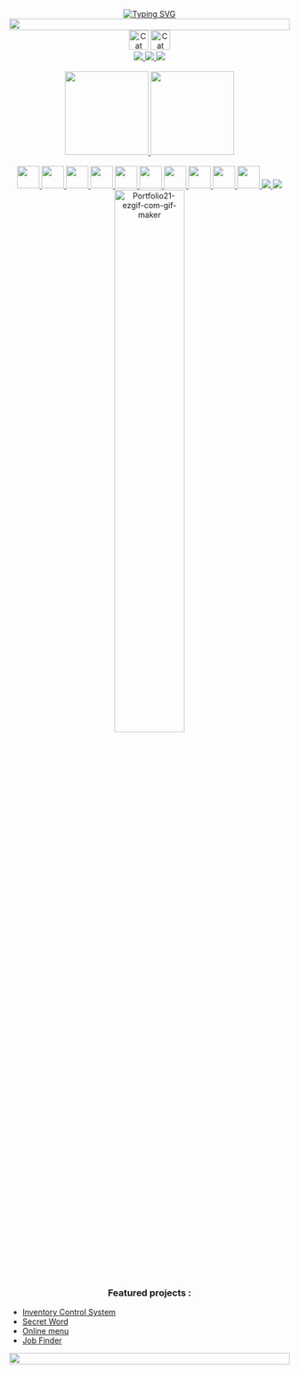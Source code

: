 <div align="center">
  
<a href="https://git.io/typing-svg">
<img src="https://readme-typing-svg.demolab.com?font=Fira+Code&size=25&pause=1000&color=2AF7AB&random=false&width=290&lines=Hi%2C+I'm+Andr%C3%A9+Berg%C3%AA" alt="Typing SVG" /> </a>

</div>

<img src="https://i.imgur.com/dBaSKWF.gif" height="21" width="100%">

<div align="center">
<img src="https://raw.githubusercontent.com/Tarikul-Islam-Anik/Animated-Fluent-Emojis/master/Emojis/Animals/Cat%20Face.png" alt="Cat Face" width="35" height="35" />
<img src="https://raw.githubusercontent.com/Tarikul-Islam-Anik/Animated-Fluent-Emojis/master/Emojis/Animals/Cat.png" alt="Cat" width="35" height="35" />
</div>
<div align="center">
  <a href="https://www.discordapp.com/users/1092114151431749652/">
    <img src="https://img.shields.io/badge/Discord-7289DA?style=for-the-badge&logo=discord&logoColor=white" />
  </a>
  <a href="mailto:4ndr3mb@gmail.com?subject=Github">
    <img src="https://img.shields.io/badge/Gmail-D14836?style=for-the-badge&logo=gmail&logoColor=white" />
  </a>
  <a href="https://www.linkedin.com/in/andr%C3%A9-berg%C3%AA-4a1363277/">
    <img src="https://img.shields.io/badge/LinkedIn-0077B5?style=for-the-badge&logo=linkedin&logoColor=white" />
  </a>
</div>



<br>
 
<div align="center">
  <a href="https://github.com/Andre-MB">
  <img height="150em" src="https://github-readme-stats.vercel.app/api?username=Andre-MB&theme=radical&bg_color=000&border_color=4B0082&show_icons=true&icon_color=DAA520&title_color=DAA520&text_color=fff"/>
  <img height="150em" src="https://github-readme-stats-git-masterrstaa-rickstaa.vercel.app/api/top-langs/?username=Andre-MB&layout=compact&bg_color=000&border_color=4B0082&title_color=DAA520&text_color=fff"/>
</div>

<br>

<div align="center">
  <img src="https://cdn.jsdelivr.net/gh/devicons/devicon@latest/icons/bootstrap/bootstrap-original.svg" height="40px"/>
  <img src="https://cdn.jsdelivr.net/gh/devicons/devicon@latest/icons/tailwindcss/tailwindcss-original.svg" height="40px"/>
  <img src="https://cdn.jsdelivr.net/gh/devicons/devicon@latest/icons/javascript/javascript-original.svg" height="40px"/>
  <img src="https://cdn.jsdelivr.net/gh/devicons/devicon@latest/icons/typescript/typescript-original.svg" height="40px"/>
  <img src="https://cdn.jsdelivr.net/gh/devicons/devicon@latest/icons/react/react-original.svg" height="40px"/>
  <img src="https://cdn.jsdelivr.net/gh/devicons/devicon@latest/icons/java/java-original.svg" height="40px"/>
  <img src="https://cdn.jsdelivr.net/gh/devicons/devicon@latest/icons/spring/spring-original.svg" height="40px"/>
  <img src="https://cdn.jsdelivr.net/gh/devicons/devicon@latest/icons/php/php-original.svg" height="40px"/>
  <img src="https://cdn.jsdelivr.net/gh/devicons/devicon@latest/icons/mysql/mysql-original-wordmark.svg" height="40px"/>
  <img src="https://cdn.jsdelivr.net/gh/devicons/devicon@latest/icons/mongodb/mongodb-original-wordmark.svg"height="40px"/>
  <img src="https://cdn.jsdelivr.net/gh/devicons/devicon@latest/icons/dot-net/dot-net-original.svg" />
  <img src="https://cdn.jsdelivr.net/gh/devicons/devicon@latest/icons/dotnetcore/dotnetcore-original.svg" />

</div>

<div align="center">
  <a href='https://postimages.org/' target='_blank'><img width="50%" src='https://i.postimg.cc/CLjdkfYx/Portfolio21-ezgif-com-gif-maker.gif' border='0' alt='Portfolio21-ezgif-com-gif-maker'/></a>
</div>



 <h3 align="center"> Featured projects :</h3>
 
- [Inventory Control System](https://github.com/Andre-MB/sce_mvp)
- [Secret Word](https://github.com/Andre-MB/Secret_Word)
- [Online menu](https://github.com/Andre-MB/cardapio-digital-backend)
- [Job Finder](https://github.com/Andre-MB/job_Finder)

<img src="https://i.imgur.com/dBaSKWF.gif" height="21" width="100%">


